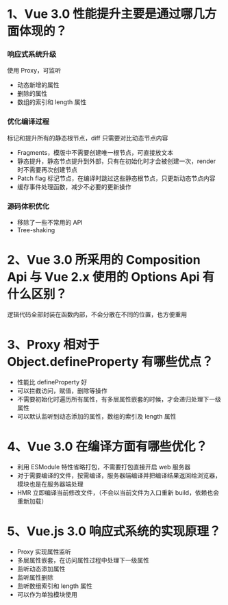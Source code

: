# 1、Vue 3.0 性能提升主要是通过哪几方面体现的？

### 响应式系统升级

使用 Proxy，可监听

- 动态新增的属性
- 删除的属性
- 数组的索引和 length 属性

### 优化编译过程

标记和提升所有的静态根节点，diff 只需要对比动态节点内容

- Fragments，模版中不需要创建唯一根节点，可直接放文本
- 静态提升，静态节点提升到外部，只有在初始化时才会被创建一次，render 时不需要再次创建节点
- Patch flag 标记节点，在编译时跳过这些静态根节点，只更新动态节点内容
- 缓存事件处理函数，减少不必要的更新操作

### 源码体积优化

- 移除了一些不常用的 API
- Tree-shaking

# 2、Vue 3.0 所采用的 Composition Api 与 Vue 2.x 使用的 Options Api 有什么区别？

逻辑代码全部封装在函数内部，不会分散在不同的位置，也方便重用

# 3、Proxy 相对于 Object.defineProperty 有哪些优点？

- 性能比 defineProperty 好
- 可以拦截访问，赋值，删除等操作
- 不需要初始化时遍历所有属性，有多层属性嵌套的时候，才会递归处理下一级属性
- 可以默认监听到动态添加的属性，数组的索引及 length 属性

# 4、Vue 3.0 在编译方面有哪些优化？

- 利用 ESModule 特性省略打包，不需要打包直接开启 web 服务器
- 对于需要编译的文件，按需编译，服务器端编译并把编译结果返回给浏览器，模块也是在服务器端处理
- HMR 立即编译当前修改文件，（不会以当前文件为入口重新 build，依赖也会重新加载）

# 5、Vue.js 3.0 响应式系统的实现原理？

- Proxy 实现属性监听
- 多层属性嵌套，在访问属性过程中处理下一级属性
- 监听动态添加属性
- 监听属性删除
- 监听数组索引和 length 属性
- 可以作为单独模块使用
